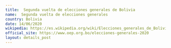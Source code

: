 ```yaml
---
title:  Segunda vuelta de elecciones generales de Bolivia
name:  Segunda vuelta de elecciones generales
country: Bolivia
date: 14/06/2020
wikipedia: https://es.wikipedia.org/wiki/Elecciones_generales_de_Bolivia_de_2020
official_site: https://www.oep.org.bo/elecciones-generales-2020
layout: details_post
---
```

